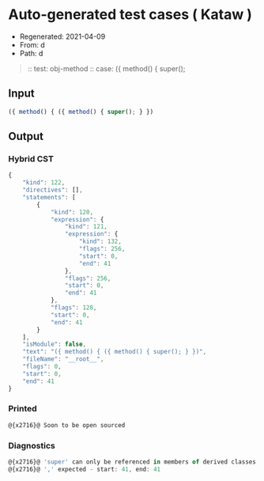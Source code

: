 # Auto-generated test cases ( Kataw )
- Regenerated: 2021-04-09
- From: d
- Path: d
> :: test: obj-method
> :: case: ({ method() { super();
## Input

`````js
({ method() { ({ method() { super(); } })
`````

## Output

### Hybrid CST

```javascript
{
    "kind": 122,
    "directives": [],
    "statements": [
        {
            "kind": 120,
            "expression": {
                "kind": 121,
                "expression": {
                    "kind": 132,
                    "flags": 256,
                    "start": 0,
                    "end": 41
                },
                "flags": 256,
                "start": 0,
                "end": 41
            },
            "flags": 128,
            "start": 0,
            "end": 41
        }
    ],
    "isModule": false,
    "text": "({ method() { ({ method() { super(); } })",
    "fileName": "__root__",
    "flags": 0,
    "start": 0,
    "end": 41
}
```

### Printed

```javascript
@{x2716}@ Soon to be open sourced
```

### Diagnostics

```javascript
@{x2716}@ 'super' can only be referenced in members of derived classes or object literal expressions - start: 33, end: 34
@{x2716}@ ',' expected - start: 41, end: 41

```

